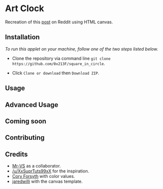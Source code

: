 # Art Clock

Recreation of this [post](https://www.reddit.com/r/oddlysatisfying/comments/6z3b22/a_clock/) on Reddit using HTML canvas.

## Installation

_To run this applet on your machine, follow one of the two steps listed below._

* Clone the repository via command line `git clone https://github.com/0x213F/square_in_circle`.

* Click `Clone or download` then `Download ZIP`.

## Usage

## Advanced Usage

## Coming soon

## Contributing

## Credits

* [Mr-VS](https://github.com/mr-vs) as a collaborator.
* [/u/XxSuprTuts99xX](https://www.reddit.com/user/XxSuprTuts99xX) for the inspiration.
* [Cory Forsyth](https://medium.com/@bantic) with color values.
* [jaredwilli](http://stackoverflow.com/users/20446/aherrick) with the canvas template.
